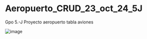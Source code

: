 # Aeropuerto_CRUD_23_oct_24_5J
Gpo 5.-J Proyecto aeropuerto tabla aviones

![image](https://github.com/user-attachments/assets/a0354e7f-1149-40ed-bbd8-dcf0971030b1)

